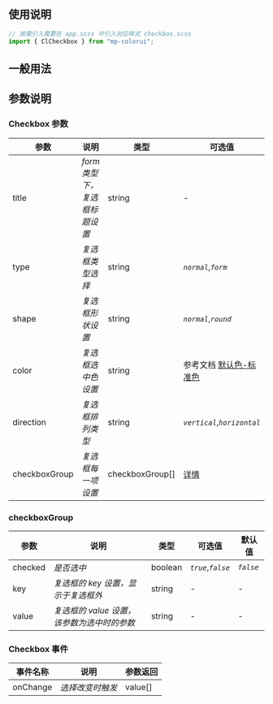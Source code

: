 ## 使用说明

```jsx
// 按需引入需要在 app.scss 中引入对应样式 checkbox.scss
import { ClCheckbox } from "mp-colorui";
```

## 一般用法

<CodeShow componentName='checkbox' />

## 参数说明

### Checkbox 参数

| 参数          | 说明                          | 类型            | 可选值                                          | 默认值       |
| ------------- | ----------------------------- | --------------- | ----------------------------------------------- | ------------ |
| title         | _form 类型下，复选框标题设置_ | string          | -                                               | -            |
| type          | _复选框类型选择_              | string          | _`normal`_,_`form`_                             | _`normal`_   |
| shape         | _复选框形状设置_              | string          | _`normal`_,_`round`_                            | _`normal`_   |
| color         | _复选框选中色设置_            | string          | 参考文档 [默认色-标准色](/mp-colorui-doc/home/color#标准色) | _`green`_    |
| direction     | _复选框排列类型_              | string          | _`vertical`_,_`horizontal`_                     | _`vertical`_ |
| checkboxGroup | _复选框每一项设置_            | checkboxGroup[] | [详情](/mp-colorui-doc/form/checkbox#checkboxgroup)         | []           |

### checkboxGroup

| 参数    | 说明                                        | 类型    | 可选值             | 默认值    |
| ------- | ------------------------------------------- | ------- | ------------------ | --------- |
| checked | _是否选中_                                  | boolean | _`true`_,_`false`_ | _`false`_ |
| key     | _复选框的 key 设置，显示于复选框外_         | string  | -                  | -         |
| value   | _复选框的 value 设置，该参数为选中时的参数_ | string  | -                  | -         |

### Checkbox 事件

| 事件名称 | 说明             | 参数返回 |
| -------- | ---------------- | -------- |
| onChange | _选择改变时触发_ | value[]  |

<FloatPhone url="https://yinliangdream.github.io/mp-colorui-h5-demo/#/pages/components/checkbox/index" />
